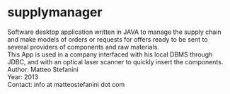 # supplymanager
Software desktop application written in JAVA to manage the supply chain and make models of orders or requests for offers ready to be sent to several providers of components and raw materials.
<br>This App is used in a company interfaced with his local DBMS through JDBC, and with an optical laser scanner to quickly insert the components.
<br>Author: Matteo Stefanini
<br>Year: 2013
<br>Contact: info at matteostefanini dot com
